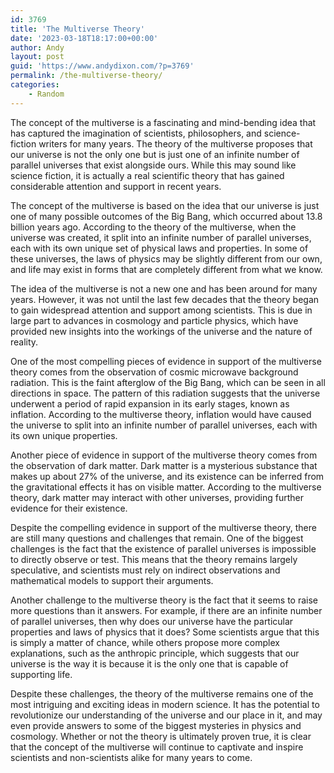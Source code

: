 ```yaml
---
id: 3769
title: 'The Multiverse Theory'
date: '2023-03-18T18:17:00+00:00'
author: Andy
layout: post
guid: 'https://www.andydixon.com/?p=3769'
permalink: /the-multiverse-theory/
categories:
    - Random
---
```


The concept of the multiverse is a fascinating and mind-bending idea that has captured the imagination of scientists, philosophers, and science-fiction writers for many years. The theory of the multiverse proposes that our universe is not the only one but is just one of an infinite number of parallel universes that exist alongside ours. While this may sound like science fiction, it is actually a real scientific theory that has gained considerable attention and support in recent years.

The concept of the multiverse is based on the idea that our universe is just one of many possible outcomes of the Big Bang, which occurred about 13.8 billion years ago. According to the theory of the multiverse, when the universe was created, it split into an infinite number of parallel universes, each with its own unique set of physical laws and properties. In some of these universes, the laws of physics may be slightly different from our own, and life may exist in forms that are completely different from what we know.

The idea of the multiverse is not a new one and has been around for many years. However, it was not until the last few decades that the theory began to gain widespread attention and support among scientists. This is due in large part to advances in cosmology and particle physics, which have provided new insights into the workings of the universe and the nature of reality.

One of the most compelling pieces of evidence in support of the multiverse theory comes from the observation of cosmic microwave background radiation. This is the faint afterglow of the Big Bang, which can be seen in all directions in space. The pattern of this radiation suggests that the universe underwent a period of rapid expansion in its early stages, known as inflation. According to the multiverse theory, inflation would have caused the universe to split into an infinite number of parallel universes, each with its own unique properties.

Another piece of evidence in support of the multiverse theory comes from the observation of dark matter. Dark matter is a mysterious substance that makes up about 27% of the universe, and its existence can be inferred from the gravitational effects it has on visible matter. According to the multiverse theory, dark matter may interact with other universes, providing further evidence for their existence.

Despite the compelling evidence in support of the multiverse theory, there are still many questions and challenges that remain. One of the biggest challenges is the fact that the existence of parallel universes is impossible to directly observe or test. This means that the theory remains largely speculative, and scientists must rely on indirect observations and mathematical models to support their arguments.

Another challenge to the multiverse theory is the fact that it seems to raise more questions than it answers. For example, if there are an infinite number of parallel universes, then why does our universe have the particular properties and laws of physics that it does? Some scientists argue that this is simply a matter of chance, while others propose more complex explanations, such as the anthropic principle, which suggests that our universe is the way it is because it is the only one that is capable of supporting life.

Despite these challenges, the theory of the multiverse remains one of the most intriguing and exciting ideas in modern science. It has the potential to revolutionize our understanding of the universe and our place in it, and may even provide answers to some of the biggest mysteries in physics and cosmology. Whether or not the theory is ultimately proven true, it is clear that the concept of the multiverse will continue to captivate and inspire scientists and non-scientists alike for many years to come.
